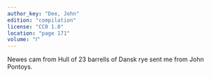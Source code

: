 ```yaml
---
author_key: "Dee, John"
edition: "compilation"
license: "CC0 1.0"
location: "page 171"
volume: "Ⅰ"
---
```

Newes cam from Hull of 23 barrells of Dansk rye sent me from John Pontoys.
